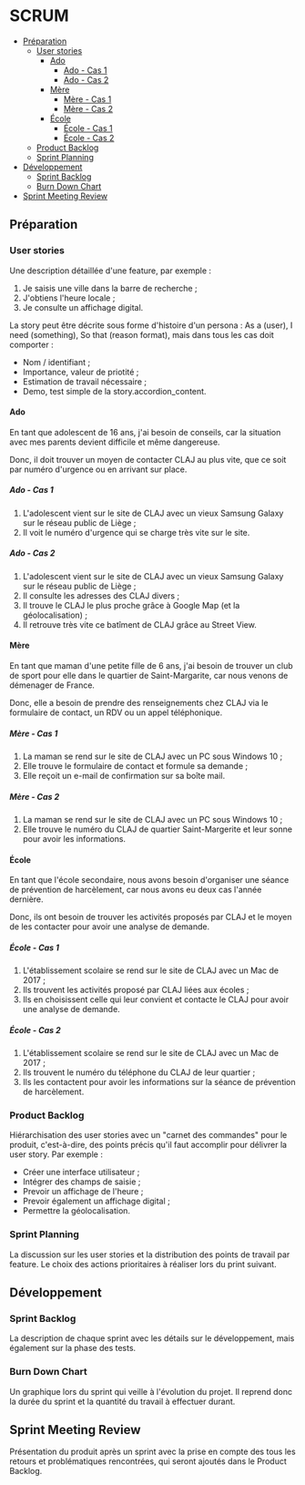 <!-- omit in toc -->
# SCRUM

- [Préparation](#préparation)
  - [User stories](#user-stories)
    - [Ado](#ado)
      - [Ado - Cas 1](#ado---cas-1)
      - [Ado - Cas 2](#ado---cas-2)
    - [Mère](#mère)
      - [Mère - Cas 1](#mère---cas-1)
      - [Mère - Cas 2](#mère---cas-2)
    - [École](#école)
      - [École - Cas 1](#école---cas-1)
      - [École - Cas 2](#école---cas-2)
  - [Product Backlog](#product-backlog)
  - [Sprint Planning](#sprint-planning)
- [Développement](#développement)
  - [Sprint Backlog](#sprint-backlog)
  - [Burn Down Chart](#burn-down-chart)
- [Sprint Meeting Review](#sprint-meeting-review)

## Préparation

### User stories

Une description détaillée d'une feature, par exemple :

1. Je saisis une ville dans la barre de recherche ;
2. J'obtiens l'heure locale ;
3. Je consulte un affichage digital.

La story peut être décrite sous forme d'histoire d'un persona : As a (user), I need (something), So that (reason format), mais dans tous les cas doit comporter :

- Nom / identifiant ;
- Importance, valeur de priotité ;
- Estimation de travail nécessaire ;
- Demo, test simple de la story.accordion_content.

#### Ado

En tant que adolescent de 16 ans, j'ai besoin de conseils, car la situation avec mes parents devient difficile et même dangereuse.

Donc, il doit trouver un moyen de contacter CLAJ au plus vite, que ce soit par numéro d'urgence ou en arrivant sur place.

##### Ado - Cas 1

1. L'adolescent vient sur le site de CLAJ avec un vieux Samsung Galaxy sur le réseau public de Liège ;
2. Il voit le numéro d'urgence qui se charge très vite sur le site.

##### Ado - Cas 2

1. L'adolescent vient sur le site de CLAJ avec un vieux Samsung Galaxy sur le réseau public de Liège ;
2. Il consulte les adresses des CLAJ divers ;
3. Il trouve le CLAJ le plus proche grâce à Google Map (et la géolocalisation) ;
4. Il retrouve très vite ce batîment de CLAJ grâce au Street View.

#### Mère

En tant que maman d'une petite fille de 6 ans, j'ai besoin de trouver un club de sport pour elle dans le quartier de Saint-Margarite, car nous venons de démenager de France.

Donc, elle a besoin de prendre des renseignements chez CLAJ via le formulaire de contact, un RDV ou un appel téléphonique.

##### Mère - Cas 1

1. La maman se rend sur le site de CLAJ avec un PC sous Windows 10 ;
2. Elle trouve le formulaire de contact et formule sa demande ;
3. Elle reçoit un e-mail de confirmation sur sa boîte mail.

##### Mère - Cas 2

1. La maman se rend sur le site de CLAJ avec un PC sous Windows 10 ;
2. Elle trouve le numéro du CLAJ de quartier Saint-Margerite et leur sonne pour avoir les informations.

#### École

En tant que l'école secondaire, nous avons besoin d'organiser une séance de prévention de harcèlement, car nous avons eu deux cas l'année dernière.

Donc, ils ont besoin de trouver les activités proposés par CLAJ et le moyen de les contacter pour avoir une analyse de demande.

##### École - Cas 1

1. L'établissement scolaire se rend sur le site de CLAJ avec un Mac de 2017 ;
2. Ils trouvent les activités proposé par CLAJ liées aux écoles ;
3. Ils en choisissent celle qui leur convient et contacte le CLAJ pour avoir une analyse de demande.

##### École - Cas 2

1. L'établissement scolaire se rend sur le site de CLAJ avec un Mac de 2017 ;
2. Ils trouvent le numéro du téléphone du CLAJ de leur quartier ;
3. Ils les contactent pour avoir les informations sur la séance de prévention de harcèlement.

### Product Backlog

Hiérarchisation des user stories avec un "carnet des commandes" pour le produit, c'est-à-dire, des points précis qu'il faut accomplir pour délivrer la user story. Par exemple :

- Créer une interface utilisateur ;
- Intégrer des champs de saisie ;
- Prevoir un affichage de l'heure ;
- Prevoir également un affichage digital ;
- Permettre la géolocalisation.

### Sprint Planning

La discussion sur les user stories et la distribution des points de travail par feature. Le choix des actions prioritaires à réaliser lors du print suivant.

## Développement

### Sprint Backlog

La description de chaque sprint avec les détails sur le développement, mais également sur la phase des tests.

### Burn Down Chart

Un graphique lors du sprint qui veille à l'évolution du projet. Il reprend donc la durée du sprint et la quantité du travail à effectuer durant.

## Sprint Meeting Review

Présentation du produit après un sprint avec la prise en compte des tous les retours et problématiques rencontrées, qui seront ajoutés dans le Product Backlog.
